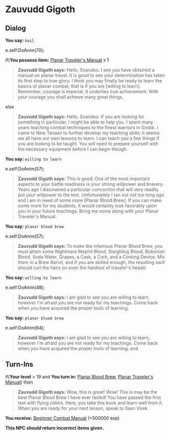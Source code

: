# Zauvudd Gigoth


## Dialog

**You say:** `hail`



e.self:DoAnim(70);


if(**You possess item:**  [Planar Traveler's Manual](/item/28745) x 1



>**Zauvudd Gigoth says:** Hello, Soandso. I see you have obtained a manual on planar travel. It is good to see your determination has taken its first step to true glory. I think you may finally be ready to learn the basics of planar combat, that is if you are [willing to learn]. Remember, courage is imperial. It underlies true achievement. With your courage you shall achieve many great things.


else



>**Zauvudd Gigoth says:** Hello, Soandso. If you are looking for something in particular, I might be able to help you. I spent many years teaching combat techniques to the finest warriors in Grobb. I came to New Tanaan to further develop my teaching skills; it seems we all have our own lessons to learn. I can teach you a few things if you are looking to be taught. You will need to prepare yourself with the necessary equipment before I can begin though.


**You say:** `willing to learn`



e.self:DoAnim(57);


>**Zauvudd Gigoth says:** This is good. One of the most important aspects to your battle readiness is your strong willpower and bravery. Years ago I discovered a particular concoction that will very readily put your willpower to the test. Unfortunately I ran out not too long ago and I am in need of some more [Planar Blood Brew]. If you can make some more for my students, it would certainly look favorably upon you in your future teachings. Bring me some along with your Planar Traveler's Manual.

**You say:** `planar blood brew`



e.self:DoAnim(57);


>**Zauvudd Gigoth says:** To make the infamous Planar Blood Brew, you must attain some Nightmare Mephit Blood, Slarghilug Blood, Bubonian Blood, Soda Water, Grapes, a Cask, a Cork, and a Corking Device. Mix them in a Brew Barrel, and if you are skilled enough, the resulting swill should curl the hairs on even the hardiest of traveler's heads!

**You say:** `willing to learn`



e.self:DoAnim(48);


>**Zauvudd Gigoth says:** I am glad to see you are willing to learn, however I'm afraid you are not ready for my teachings. Come back when you have acquired the proper tools of learning.

**You say:** `planar blood brew`



e.self:DoAnim(64);


>**Zauvudd Gigoth says:** I am glad to see you are willing to learn, however I'm afraid you are not ready for my teachings. Come back when you have acquired the proper tools of learning.
end

## Turn-Ins



if(**Your level** > 19 and  **You turn in:** [Planar Blood Brew](/item/28787), [Planar Traveler's Manual](/item/28745)) then 


>**Zauvudd Gigoth says:** Wow, this is great! Wow! This is may be the best Planar Blood Brew I have ever tasted! You have passed the first test with flying colors. Here, you take this book and learn well from it. When you are ready for your next lesson, speak to Xasri Virek.





 **You receive:**  [Beginner Combat Manual](/item/28788) (+500000 exp)

**This NPC *should* return incorrect items given.**
